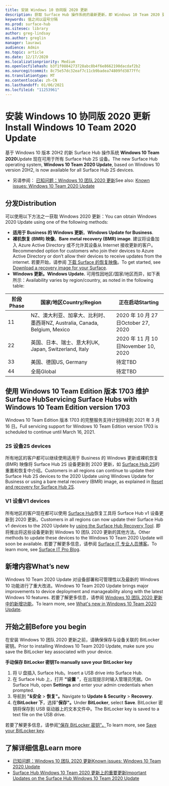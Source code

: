 ```yaml
---
title: 安装 Windows 10 协同版 2020 更新
description: 获取 Surface Hub 操作系统的最新更新，即 Windows 10 Team 2020 更新。
keywords: 值之间以逗号分隔
ms.prod: surface-hub
ms.sitesec: library
author: greg-lindsay
ms.author: greglin
manager: laurawi
audience: Admin
ms.topic: article
ms.date: 12/17/2020
ms.localizationpriority: Medium
ms.openlocfilehash: b3f1f0884273728abc8b4f6e8662190dacdaf2b2
ms.sourcegitcommit: 8c75e57dc32eaf7c11cb9badea74809fd3877ffc
ms.translationtype: MT
ms.contentlocale: zh-CN
ms.lasthandoff: 01/06/2021
ms.locfileid: "11253961"
---
```

# <span data-ttu-id="0fcbf-104">安装 Windows 10 协同版 2020 更新</span><span class="sxs-lookup"><span data-stu-id="0fcbf-104">Install Windows 10 Team 2020 Update</span></span> 

<span data-ttu-id="0fcbf-105">基于 Windows 10 版本 20H2 的新 Surface Hub 操作系统 **Windows 10 Team 2020**Update 现在可用于所有 Surface Hub 2S 设备。</span><span class="sxs-lookup"><span data-stu-id="0fcbf-105">The new Surface Hub operating system, **Windows 10 Team 2020 Update**, based on Windows 10 version 20H2, is now available for all Surface Hub 2S devices.</span></span>  

- <span data-ttu-id="0fcbf-106">另请参阅： [已知问题：Windows 10 团队 2020 更新](surface-hub-2020-update.md)</span><span class="sxs-lookup"><span data-stu-id="0fcbf-106">See also: [Known issues: Windows 10 Team 2020 Update](surface-hub-2020-update.md)</span></span>

## <span data-ttu-id="0fcbf-107">分发</span><span class="sxs-lookup"><span data-stu-id="0fcbf-107">Distribution</span></span>

<span data-ttu-id="0fcbf-108">可以使用以下方法之一获取 Windows 2020 更新：</span><span class="sxs-lookup"><span data-stu-id="0fcbf-108">You can obtain Windows 2020 Update using one of the following methods:</span></span>

- <span data-ttu-id="0fcbf-109">**适用于 Business 的 Windows 更新**。</span><span class="sxs-lookup"><span data-stu-id="0fcbf-109">**Windows Update for Business**.</span></span>
- <span data-ttu-id="0fcbf-110">**裸机恢复 (BMR) 映像**。</span><span class="sxs-lookup"><span data-stu-id="0fcbf-110">**Bare metal recovery (BMR) image**.</span></span> <span data-ttu-id="0fcbf-111">建议将设备加入 Azure Active Directory 或不允许其设备从 Internet 接收更新的客户。</span><span class="sxs-lookup"><span data-stu-id="0fcbf-111">Recommended option for customers who join their devices to Azure Active Directory or don’t allow their devices to receive updates from the internet.</span></span> <span data-ttu-id="0fcbf-112">若要开始，请参阅 [下载 Surface 的恢复映像](https://support.microsoft.com/surfacerecoveryimage)。</span><span class="sxs-lookup"><span data-stu-id="0fcbf-112">To get started, see [Download a recovery image for your Surface](https://support.microsoft.com/surfacerecoveryimage).</span></span>
- **<span data-ttu-id="0fcbf-113">Windows 更新。</span><span class="sxs-lookup"><span data-stu-id="0fcbf-113">Windows Update.</span></span>** <span data-ttu-id="0fcbf-114">可用性因地区/国家/地区而异，如下表所示：</span><span class="sxs-lookup"><span data-stu-id="0fcbf-114">Availability varies by region/country, as noted in the following table:</span></span>

| <span data-ttu-id="0fcbf-115">阶段</span><span class="sxs-lookup"><span data-stu-id="0fcbf-115">Phase</span></span> | <span data-ttu-id="0fcbf-116">国家/地区</span><span class="sxs-lookup"><span data-stu-id="0fcbf-116">Country/Region</span></span>                         | <span data-ttu-id="0fcbf-117">正在启动</span><span class="sxs-lookup"><span data-stu-id="0fcbf-117">Starting</span></span>          |
| ----- | -------------------------------------- | ----------------- |
| <span data-ttu-id="0fcbf-118">1</span><span class="sxs-lookup"><span data-stu-id="0fcbf-118">1</span></span>     | <span data-ttu-id="0fcbf-119">NZ、澳大利亚、加拿大、比利时、墨西哥</span><span class="sxs-lookup"><span data-stu-id="0fcbf-119">NZ, Australia, Canada, Belgium, Mexico</span></span> | <span data-ttu-id="0fcbf-120">2020 年 10 月 27 日</span><span class="sxs-lookup"><span data-stu-id="0fcbf-120">October 27, 2020</span></span>  |
| <span data-ttu-id="0fcbf-121">2</span><span class="sxs-lookup"><span data-stu-id="0fcbf-121">2</span></span>     | <span data-ttu-id="0fcbf-122">英国、日本、瑞士、意大利</span><span class="sxs-lookup"><span data-stu-id="0fcbf-122">UK, Japan, Switzerland, Italy</span></span>          | <span data-ttu-id="0fcbf-123">2020 年 11 月 10 日</span><span class="sxs-lookup"><span data-stu-id="0fcbf-123">November 10, 2020</span></span> |
| <span data-ttu-id="0fcbf-124">3</span><span class="sxs-lookup"><span data-stu-id="0fcbf-124">3</span></span>     | <span data-ttu-id="0fcbf-125">美国、德国</span><span class="sxs-lookup"><span data-stu-id="0fcbf-125">US, Germany</span></span>                            | <span data-ttu-id="0fcbf-126">待定</span><span class="sxs-lookup"><span data-stu-id="0fcbf-126">TBD</span></span> |
| <span data-ttu-id="0fcbf-127">4</span><span class="sxs-lookup"><span data-stu-id="0fcbf-127">4</span></span>     | <span data-ttu-id="0fcbf-128">全局</span><span class="sxs-lookup"><span data-stu-id="0fcbf-128">Global</span></span>                                 | <span data-ttu-id="0fcbf-129">待定</span><span class="sxs-lookup"><span data-stu-id="0fcbf-129">TBD</span></span>  |

## <span data-ttu-id="0fcbf-130">使用 Windows 10 Team Edition 版本 1703 维护 Surface Hub</span><span class="sxs-lookup"><span data-stu-id="0fcbf-130">Servicing Surface Hubs with Windows 10 Team Edition version 1703</span></span> 

<span data-ttu-id="0fcbf-131">Windows 10 Team Edition 版本 1703 的完整服务支持计划持续到 2021 年 3 月 16 日。</span><span class="sxs-lookup"><span data-stu-id="0fcbf-131">Full servicing support for Windows 10 Team Edition version 1703 is scheduled to continue until March 16, 2021.</span></span>

### <span data-ttu-id="0fcbf-132">2S 设备</span><span class="sxs-lookup"><span data-stu-id="0fcbf-132">2S devices</span></span> 

<span data-ttu-id="0fcbf-133">所有地区的客户都可以继续使用适用于 Business 的 Windows 更新或裸机恢复 (BMR) 映像将 Surface Hub 2S 设备更新到 2020 更新，如 [Surface Hub 2S](surface-hub-2s-recover-reset.md)的重置和恢复中介绍。</span><span class="sxs-lookup"><span data-stu-id="0fcbf-133">Customers in all regions can continue to update their Surface Hub 2S devices to the 2020 Update using Windows Update for Business or using a bare metal recovery (BMR) image, as explained in [Reset and recovery for Surface Hub 2S](surface-hub-2s-recover-reset.md).</span></span>

### <span data-ttu-id="0fcbf-134">V1 设备</span><span class="sxs-lookup"><span data-stu-id="0fcbf-134">V1 devices</span></span> 

<span data-ttu-id="0fcbf-135">所有地区的客户现在都可以使用 [Surface Hub](surface-hub-recovery-tool.md)恢复工具将 Surface Hub v1 设备更新到 2020 更新。</span><span class="sxs-lookup"><span data-stu-id="0fcbf-135">Customers in all regions can now update their Surface Hub v1 devices to the 2020 Update by [using the Surface Hub Recovery Tool](surface-hub-recovery-tool.md).</span></span> <span data-ttu-id="0fcbf-136">即将推出将这些设备更新到 Windows 10 团队 2020 更新的其他方法。</span><span class="sxs-lookup"><span data-stu-id="0fcbf-136">Other methods to update these devices to the Windows 10 Team 2020 Update will soon be available.</span></span> <span data-ttu-id="0fcbf-137">若要了解更多信息，请参阅 [Surface IT 专业人员博客](https://techcommunity.microsoft.com/t5/surface-it-pro-blog/surface-hub-windows-10-team-2020-update/ba-p/2000144)。</span><span class="sxs-lookup"><span data-stu-id="0fcbf-137">To learn more, see [Surface IT Pro Blog](https://techcommunity.microsoft.com/t5/surface-it-pro-blog/surface-hub-windows-10-team-2020-update/ba-p/2000144).</span></span>
 
## <span data-ttu-id="0fcbf-138">新增内容</span><span class="sxs-lookup"><span data-stu-id="0fcbf-138">What’s new</span></span>

<span data-ttu-id="0fcbf-139">Windows 10 Team 2020 Update 对设备部署和可管理性以及最新的 Windows 10 功能进行了重大改进。</span><span class="sxs-lookup"><span data-stu-id="0fcbf-139">Windows 10 Team 2020 Update brings major improvements to device deployment and manageability along with the latest Windows 10 features.</span></span> <span data-ttu-id="0fcbf-140">若要了解更多信息，请参阅 [Windows 10 团队 2020 更新中的新增功能](surface-hub-2020-update-whats-new.md)。</span><span class="sxs-lookup"><span data-stu-id="0fcbf-140">To learn more, see [What's new in Windows 10 Team 2020 Update](surface-hub-2020-update-whats-new.md).</span></span>
 
## <span data-ttu-id="0fcbf-141">开始之前</span><span class="sxs-lookup"><span data-stu-id="0fcbf-141">Before you begin</span></span>

<span data-ttu-id="0fcbf-142">在安装 Windows 10 团队 2020 更新之前，请确保保存与设备关联的 BitLocker 密钥。</span><span class="sxs-lookup"><span data-stu-id="0fcbf-142">Prior to installing Windows 10 Team 2020 Update, make sure you save the BitLocker key associated with your device.</span></span> 

**<span data-ttu-id="0fcbf-143">手动保存 BitLocker 密钥</span><span class="sxs-lookup"><span data-stu-id="0fcbf-143">To manually save your BitLocker key</span></span>**

1. <span data-ttu-id="0fcbf-144">将 U 盘插入 Surface Hub。</span><span class="sxs-lookup"><span data-stu-id="0fcbf-144">Insert a USB drive into Surface Hub.</span></span>
2. <span data-ttu-id="0fcbf-145">在 Surface Hub 上，打开 **"设置** "，在出现提示时输入管理员凭据。</span><span class="sxs-lookup"><span data-stu-id="0fcbf-145">On Surface Hub, open **Settings** and enter your admin credentials when prompted.</span></span>
3. <span data-ttu-id="0fcbf-146">导航到 **"&安全**  >  **恢复"。**</span><span class="sxs-lookup"><span data-stu-id="0fcbf-146">Navigate to **Update & Security** > **Recovery**.</span></span>
4. <span data-ttu-id="0fcbf-147">在**BitLocker 下**，选择"**保存"。**</span><span class="sxs-lookup"><span data-stu-id="0fcbf-147">Under **BitLocker**, select **Save**.</span></span> <span data-ttu-id="0fcbf-148">BitLocker 密钥将保存到 USB 驱动器上的文本文件中。</span><span class="sxs-lookup"><span data-stu-id="0fcbf-148">The BitLocker key is saved to a text file on the USB drive.</span></span>

<span data-ttu-id="0fcbf-149">若要了解更多信息，请参阅["保存 BitLocker 密钥"。](save-bitlocker-key-surface-hub.md)</span><span class="sxs-lookup"><span data-stu-id="0fcbf-149">To learn more, see [Save your BitLocker key](save-bitlocker-key-surface-hub.md).</span></span>

## <span data-ttu-id="0fcbf-150">了解详细信息</span><span class="sxs-lookup"><span data-stu-id="0fcbf-150">Learn more</span></span>

- [<span data-ttu-id="0fcbf-151">已知问题：Windows 10 团队 2020 更新</span><span class="sxs-lookup"><span data-stu-id="0fcbf-151">Known issues: Windows 10 Team 2020 Update</span></span>](surface-hub-2020-update.md)
- [<span data-ttu-id="0fcbf-152">Surface Hub Windows 10 Team 2020 更新上的重要更新</span><span class="sxs-lookup"><span data-stu-id="0fcbf-152">Important Updates on the Surface Hub Windows 10 Team 2020 Update</span></span>](https://techcommunity.microsoft.com/t5/surface-it-pro-blog/important-updates-on-the-surface-hub-windows-10-team-2020-update/ba-p/1960897)
